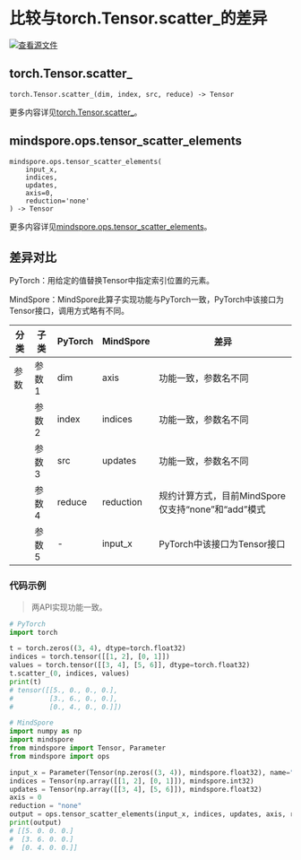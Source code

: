 # 比较与torch.Tensor.scatter_的差异

[![查看源文件](https://mindspore-website.obs.cn-north-4.myhuaweicloud.com/website-images/master/resource/_static/logo_source.png)](https://gitee.com/mindspore/docs/blob/master/docs/mindspore/source_zh_cn/note/api_mapping/pytorch_diff/tensor_scatter_elements.md)

## torch.Tensor.scatter_

```text
torch.Tensor.scatter_(dim, index, src, reduce) -> Tensor
```

更多内容详见[torch.Tensor.scatter_](https://pytorch.org/docs/1.8.1/tensors.html#torch.Tensor.scatter_)。

## mindspore.ops.tensor_scatter_elements

```text
mindspore.ops.tensor_scatter_elements(
    input_x,
    indices,
    updates,
    axis=0,
    reduction='none'
) -> Tensor
```

更多内容详见[mindspore.ops.tensor_scatter_elements](https://www.mindspore.cn/docs/zh-CN/master/api_python/ops/mindspore.ops.tensor_scatter_elements.html)。

## 差异对比

PyTorch：用给定的值替换Tensor中指定索引位置的元素。

MindSpore：MindSpore此算子实现功能与PyTorch一致，PyTorch中该接口为Tensor接口，调用方式略有不同。

| 分类 | 子类 |PyTorch | MindSpore | 差异 |
| --- | --- | --- | --- |---|
|参数 | 参数1 | dim | axis | 功能一致，参数名不同 |
|    | 参数2 | index | indices | 功能一致，参数名不同 |
|    | 参数3 | src | updates | 功能一致，参数名不同 |
|    | 参数4 | reduce | reduction | 规约计算方式，目前MindSpore仅支持“none”和“add”模式 |
|    | 参数5 | - | input_x | PyTorch中该接口为Tensor接口 |

### 代码示例

> 两API实现功能一致。

```python
# PyTorch
import torch

t = torch.zeros((3, 4), dtype=torch.float32)
indices = torch.tensor([[1, 2], [0, 1]])
values = torch.tensor([[3, 4], [5, 6]], dtype=torch.float32)
t.scatter_(0, indices, values)
print(t)
# tensor([[5., 0., 0., 0.],
#         [3., 6., 0., 0.],
#         [0., 4., 0., 0.]])

# MindSpore
import numpy as np
import mindspore
from mindspore import Tensor, Parameter
from mindspore import ops

input_x = Parameter(Tensor(np.zeros((3, 4)), mindspore.float32), name="x")
indices = Tensor(np.array([[1, 2], [0, 1]]), mindspore.int32)
updates = Tensor(np.array([[3, 4], [5, 6]]), mindspore.float32)
axis = 0
reduction = "none"
output = ops.tensor_scatter_elements(input_x, indices, updates, axis, reduction)
print(output)
# [[5. 0. 0. 0.]
#  [3. 6. 0. 0.]
#  [0. 4. 0. 0.]]
```
